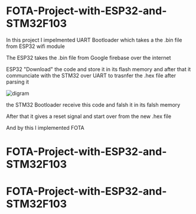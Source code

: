 # FOTA-Project-with-ESP32-and-STM32F103

In this project I impelmented UART Bootloader which takes a the .bin file from ESP32 wifi module

The ESP32 takes the .bin file from Google firebase over the internet

ESP32 "Download" the code and store it in its flash memory and after that it communciate with the STM32 over UART to trasnfer the .hex file after parsing it


![digram](https://github.com/Saker233/FOTA-Project-with-ESP32-and-STM32F103/assets/130178079/a9f94675-d043-4a38-9c43-df3def916f0f)


the STM32 Bootloader receive this code and falsh it in its falsh memory

After that it gives a reset signal and start over from the new .hex file

And by this I implemented FOTA
# FOTA-Project-with-ESP32-and-STM32F103
# FOTA-Project-with-ESP32-and-STM32F103
